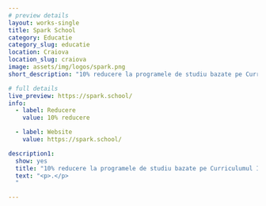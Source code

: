 ```yaml
---
# preview details
layout: works-single
title: Spark School
category: Educatie
category_slug: educatie
location: Craiova
location_slug: craiova
image: assets/img/logos/spark.png
short_description: "10% reducere la programele de studiu bazate pe Curriculumul International Cambridge, un curs de wellbeing sau leadership la alegere si o testare vocationala."

# full details
live_preview: https://spark.school/ 
info:
  - label: Reducere
    value: 10% reducere

  - label: Website
    value: https://spark.school/  

description1:
  show: yes
  title: "10% reducere la programele de studiu bazate pe Curriculumul International Cambridge, un curs de wellbeing sau leadership la alegere si o testare vocationala."
  text: "<p>.</p>
  "

---
```

